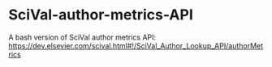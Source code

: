# SciVal-author-metrics-API
A bash version of SciVal author metrics API: https://dev.elsevier.com/scival.html#!/SciVal_Author_Lookup_API/authorMetrics
